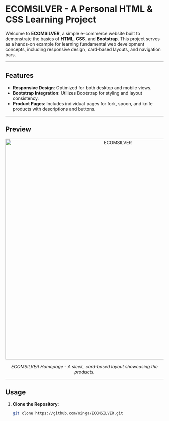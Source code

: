 # ECOMSILVER - A Personal HTML & CSS Learning Project

Welcome to **ECOMSILVER**, a simple e-commerce website built to demonstrate the basics of **HTML**, **CSS**, and **Bootstrap**. This project serves as a hands-on example for learning fundamental web development concepts, including responsive design, card-based layouts, and navigation bars.

---

## Features
- **Responsive Design**: Optimized for both desktop and mobile views.
- **Bootstrap Integration**: Utilizes Bootstrap for styling and layout consistency.
- **Product Pages**: Includes individual pages for fork, spoon, and knife products with descriptions and buttons.

---

## Preview

<p align="center">
  <img src="https://i.ibb.co/9T0gYPM/ECOMSILVER.jpg" alt="ECOMSILVER" width="700">
</p>

<p align="center"><em>ECOMSILVER Homepage - A sleek, card-based layout showcasing the products.</em></p>

---

## Usage
1. **Clone the Repository**:
   ```bash
   git clone https://github.com/oinga/ECOMSILVER.git
